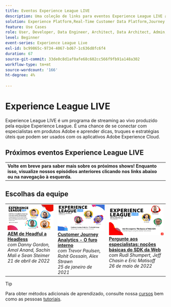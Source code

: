 ```yaml
---
title: Eventos Experience League LIVE
description: Uma coleção de links para eventos Experience League LIVE anteriores
solution: Experience Platform,Real-Time Customer Data Platform,Journey Optimizer,Experience Manager,Target,Audience Manager,Analytics
feature: Use Cases
role: User, Developer, Data Engineer, Architect, Data Architect, Admin, Leader
level: Beginner
event-series: Experience League Live
exl-id: bc99865c-9734-4067-bd67-1c636d8fc6f4
duration: 67
source-git-commit: 33de0c8d1af0afe68c602cc566f9fb91a148a302
workflow-type: tm+mt
source-wordcount: '166'
ht-degree: 4%

---
```


# Experience League LIVE 

Experience League LIVE é um programa de streaming ao vivo produzido pela equipe Experience League.  É uma chance de se conectar com especialistas em produtos Adobe e aprender dicas, truques e estratégias úteis que podem ser usados com os aplicativos Adobe Experience Cloud.

<div id="upcoming-events">

## Próximos eventos Experience League LIVE

<table>
<tr>

<td style="vertical-align: top;">
      <b>Volte em breve para saber mais sobre os próximos shows! Enquanto isso, visualize nossos episódios anteriores clicando nos links abaixo ou na navegação à esquerda.</b>
  </td>
</tr>
</table>

</div>

<div id="recs-overview-body-1"></div>
<div id="recs-overview-body-2"></div>
<div id="recs-overview-body-3"></div>
<div id="recs-overview-body-4"></div>
<div id="recs-overview-body-5"></div>
<div id="recs-overview-body-6"></div>

<div id="past-events">


</div>

## Escolhas da equipe

<table style="max-width: 1214px;">

<tr>
  <td style="vertical-align: top;"><a href="episodes/exl-live-episode-04-21-22.md">
      <img alt="Experience League LIVE 21 de abril" src="assets/youtube-thumbnails/april-21-yt.jpg">
    </a>
    <div>
      <a href="/help/experience-league-live/episodes/exl-live-episode-04-21-22.md">
        <strong>AEM de Headful a Headless</strong>
      </a>
      <br/><em>com Danny Gordon, Amol Anand, Sachin Mali e Sean Steimer</em>
      <br/><em>21 de abril de 2022</em>
    </div>
  </td>

<td style="vertical-align: top;">
    <a href="episodes/exl-live-episode-08.md">
      <img alt="Experience League LIVE ep8" src="./assets/youtube-thumbnails/jan-25-yt.jpg">
    </a>
    <div>
      <a href="episodes/exl-live-episode-08.md"><strong>Customer Journey Analytics - O furo interno</strong></a>
      <br/><em>com Trevor Paulsen, Rohit Gossain, Alex Strawn</em>
      <br/><em>25 de janeiro de 2021</em>
    </div>
  </td>

<td style="vertical-align: top;">
    <a href="episodes/exl-live-episode-05-26-22.md">
      <img alt="Experience League LIVE 26 de maio" src="assets/May26_exl_live_banner_web_1920_WebBanner.png">
    </a>
    <div>
      <a href="episodes/exl-live-episode-05-26-22.md">
        <strong>Pergunte aos especialistas: noções básicas do SDK da Web</strong>
      </a>
      <br/><em>com Rudi Shumpert, Jeff Chasin e Eric Matisoff</em>
      <br/><em>26 de maio de 2022</em>
    </div>
  </td>
  </tr>

</table>


>[!TIP]
>
>Para obter métodos adicionais de aprendizado, consulte nossa [cursos](https://experienceleague.adobe.com/?lang=pt-BR#dashboard/learning) bem como as pessoas [tutoriais](https://experienceleague.adobe.com/docs/home-tutorials.html?lang=pt-BR).
